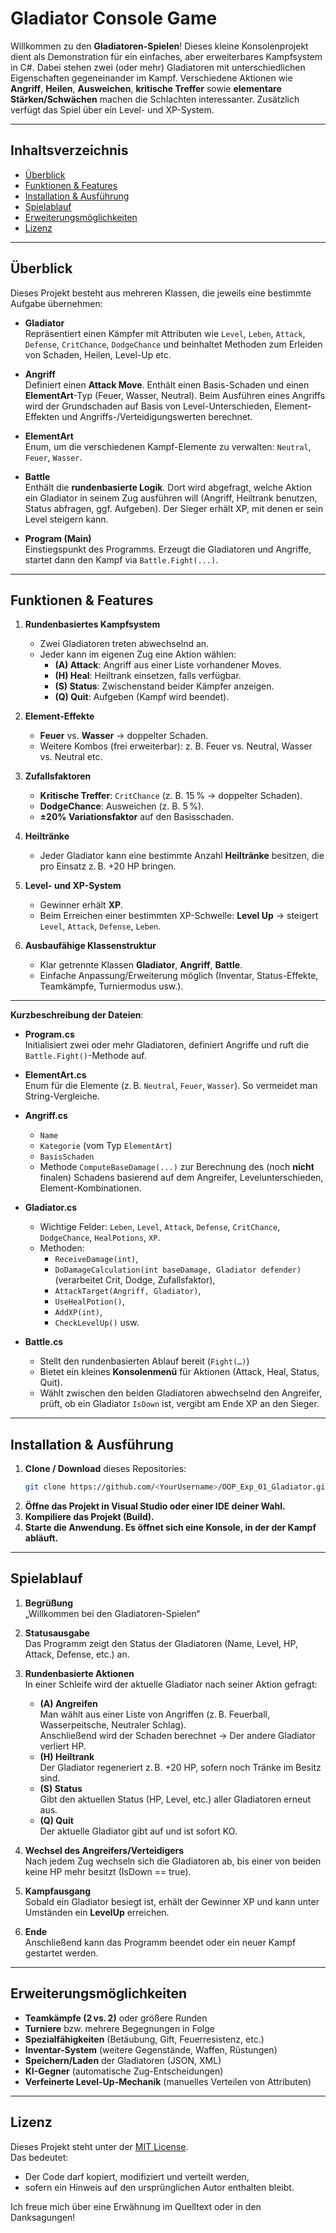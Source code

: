 # Gladiator Console Game

Willkommen zu den **Gladiatoren-Spielen**! Dieses kleine Konsolenprojekt dient als Demonstration für ein einfaches, aber erweiterbares Kampfsystem in C#. Dabei stehen zwei (oder mehr) Gladiatoren mit unterschiedlichen Eigenschaften gegeneinander im Kampf. Verschiedene Aktionen wie **Angriff**, **Heilen**, **Ausweichen**, **kritische Treffer** sowie **elementare Stärken/Schwächen** machen die Schlachten interessanter. Zusätzlich verfügt das Spiel über ein Level- und XP-System.

---

## Inhaltsverzeichnis

- [Überblick](#überblick)
- [Funktionen & Features](#funktionen--features)
- [Installation & Ausführung](#installation--ausführung)
- [Spielablauf](#spielablauf)
- [Erweiterungsmöglichkeiten](#erweiterungsmöglichkeiten)
- [Lizenz](#lizenz)

---

## Überblick

Dieses Projekt besteht aus mehreren Klassen, die jeweils eine bestimmte Aufgabe übernehmen:

- **Gladiator**  
  Repräsentiert einen Kämpfer mit Attributen wie `Level`, `Leben`, `Attack`, `Defense`, `CritChance`, `DodgeChance` und beinhaltet Methoden zum Erleiden von Schaden, Heilen, Level-Up etc.

- **Angriff**  
  Definiert einen **Attack Move**. Enthält einen Basis-Schaden und einen **ElementArt**-Typ (Feuer, Wasser, Neutral). Beim Ausführen eines Angriffs wird der Grundschaden auf Basis von Level-Unterschieden, Element-Effekten und Angriffs-/Verteidigungswerten berechnet.

- **ElementArt**  
  Enum, um die verschiedenen Kampf-Elemente zu verwalten: `Neutral`, `Feuer`, `Wasser`.

- **Battle**  
  Enthält die **rundenbasierte Logik**. Dort wird abgefragt, welche Aktion ein Gladiator in seinem Zug ausführen will (Angriff, Heiltrank benutzen, Status abfragen, ggf. Aufgeben). Der Sieger erhält XP, mit denen er sein Level steigern kann.

- **Program (Main)**  
  Einstiegspunkt des Programms. Erzeugt die Gladiatoren und Angriffe, startet dann den Kampf via `Battle.Fight(...)`.

---

## Funktionen & Features

1. **Rundenbasiertes Kampfsystem**  
   - Zwei Gladiatoren treten abwechselnd an.  
   - Jeder kann im eigenen Zug eine Aktion wählen:
     - **(A) Attack**: Angriff aus einer Liste vorhandener Moves.
     - **(H) Heal**: Heiltrank einsetzen, falls verfügbar.
     - **(S) Status**: Zwischenstand beider Kämpfer anzeigen.
     - **(Q) Quit**: Aufgeben (Kampf wird beendet).

2. **Element-Effekte**  
   - **Feuer** vs. **Wasser** → doppelter Schaden.  
   - Weitere Kombos (frei erweiterbar): z. B. Feuer vs. Neutral, Wasser vs. Neutral etc.

3. **Zufallsfaktoren**  
   - **Kritische Treffer**: `CritChance` (z. B. 15 % → doppelter Schaden).  
   - **DodgeChance**: Ausweichen (z. B. 5 %).  
   - **±20% Variationsfaktor** auf den Basisschaden.

4. **Heiltränke**  
   - Jeder Gladiator kann eine bestimmte Anzahl **Heiltränke** besitzen, die pro Einsatz z. B. +20 HP bringen.

5. **Level- und XP-System**  
   - Gewinner erhält **XP**.  
   - Beim Erreichen einer bestimmten XP-Schwelle: **Level Up** → steigert `Level`, `Attack`, `Defense`, `Leben`.

6. **Ausbaufähige Klassenstruktur**  
   - Klar getrennte Klassen **Gladiator**, **Angriff**, **Battle**.  
   - Einfache Anpassung/Erweiterung möglich (Inventar, Status-Effekte, Teamkämpfe, Turniermodus usw.).

---


**Kurzbeschreibung der Dateien**:

- **Program.cs**  
  Initialisiert zwei oder mehr Gladiatoren, definiert Angriffe und ruft die `Battle.Fight()`-Methode auf.

- **ElementArt.cs**  
  Enum für die Elemente (z. B. `Neutral`, `Feuer`, `Wasser`). So vermeidet man String-Vergleiche.

- **Angriff.cs**  
  - `Name`  
  - `Kategorie` (vom Typ `ElementArt`)  
  - `BasisSchaden`  
  - Methode `ComputeBaseDamage(...)` zur Berechnung des (noch **nicht** finalen) Schadens basierend auf dem Angreifer, Levelunterschieden, Element-Kombinationen.

- **Gladiator.cs**  
  - Wichtige Felder: `Leben`, `Level`, `Attack`, `Defense`, `CritChance`, `DodgeChance`, `HealPotions`, `XP`.  
  - Methoden: 
    - `ReceiveDamage(int)`, 
    - `DoDamageCalculation(int baseDamage, Gladiator defender)` (verarbeitet Crit, Dodge, Zufallsfaktor), 
    - `AttackTarget(Angriff, Gladiator)`, 
    - `UseHealPotion()`, 
    - `AddXP(int)`, 
    - `CheckLevelUp()` usw.

- **Battle.cs**  
  - Stellt den rundenbasierten Ablauf bereit (`Fight(…)`)  
  - Bietet ein kleines **Konsolenmenü** für Aktionen (Attack, Heal, Status, Quit).  
  - Wählt zwischen den beiden Gladiatoren abwechselnd den Angreifer, prüft, ob ein Gladiator `IsDown` ist, vergibt am Ende XP an den Sieger.

---

## Installation & Ausführung

1. **Clone / Download** dieses Repositories:
   ```bash
   git clone https://github.com/<YourUsername>/OOP_Exp_01_Gladiator.git
2. **Öffne das Projekt in Visual Studio oder einer IDE deiner Wahl.**
3. **Kompiliere das Projekt (Build).**
4. **Starte die Anwendung. Es öffnet sich eine Konsole, in der der Kampf abläuft.**

---

## Spielablauf

1. **Begrüßung**  
   „Willkommen bei den Gladiatoren-Spielen“

2. **Statusausgabe**  
   Das Programm zeigt den Status der Gladiatoren (Name, Level, HP, Attack, Defense, etc.) an.

3. **Rundenbasierte Aktionen**  
   In einer Schleife wird der aktuelle Gladiator nach seiner Aktion gefragt:
   - **(A) Angreifen**  
     Man wählt aus einer Liste von Angriffen (z. B. Feuerball, Wasserpeitsche, Neutraler Schlag).  
     Anschließend wird der Schaden berechnet → Der andere Gladiator verliert HP.
   - **(H) Heiltrank**  
     Der Gladiator regeneriert z. B. +20 HP, sofern noch Tränke im Besitz sind.
   - **(S) Status**  
     Gibt den aktuellen Status (HP, Level, etc.) aller Gladiatoren erneut aus.
   - **(Q) Quit**  
     Der aktuelle Gladiator gibt auf und ist sofort KO.

4. **Wechsel des Angreifers/Verteidigers**  
   Nach jedem Zug wechseln sich die Gladiatoren ab, bis einer von beiden keine HP mehr besitzt (IsDown == true).

5. **Kampfausgang**  
   Sobald ein Gladiator besiegt ist, erhält der Gewinner XP und kann unter Umständen ein **LevelUp** erreichen.

6. **Ende**  
   Anschließend kann das Programm beendet oder ein neuer Kampf gestartet werden.

---

## Erweiterungsmöglichkeiten

- **Teamkämpfe (2 vs. 2)** oder größere Runden
- **Turniere** bzw. mehrere Begegnungen in Folge
- **Spezialfähigkeiten** (Betäubung, Gift, Feuerresistenz, etc.)
- **Inventar-System** (weitere Gegenstände, Waffen, Rüstungen)
- **Speichern/Laden** der Gladiatoren (JSON, XML)
- **KI-Gegner** (automatische Zug-Entscheidungen)
- **Verfeinerte Level-Up-Mechanik** (manuelles Verteilen von Attributen)

---

## Lizenz

Dieses Projekt steht unter der [MIT License](https://opensource.org/licenses/MIT).  
Das bedeutet:  
- Der Code darf kopiert, modifiziert und verteilt werden,  
- sofern ein Hinweis auf den ursprünglichen Autor enthalten bleibt.  

Ich freue mich über eine Erwähnung im Quelltext oder in den Danksagungen!

